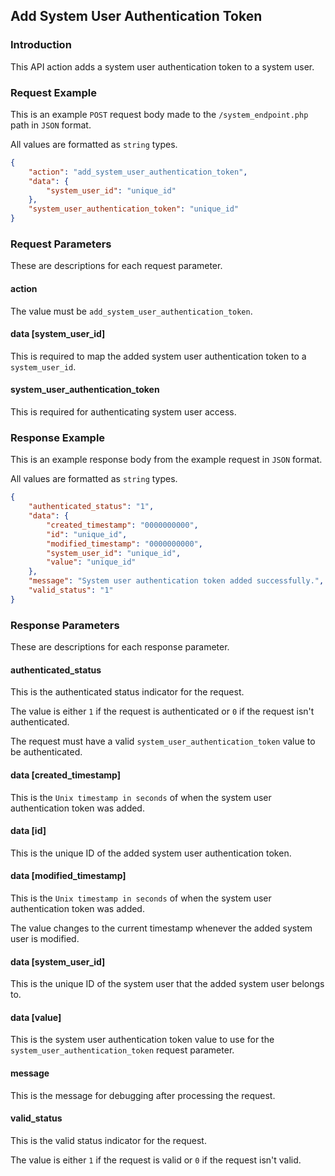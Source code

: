## Add System User Authentication Token

### Introduction

This API action adds a system user authentication token to a system user.

### Request Example

This is an example `POST` request body made to the `/system_endpoint.php` path in `JSON` format.

All values are formatted as `string` types.

```json
{
    "action": "add_system_user_authentication_token",
    "data": {
        "system_user_id": "unique_id"
    },
    "system_user_authentication_token": "unique_id"
}
```

### Request Parameters

These are descriptions for each request parameter.

#### action

The value must be `add_system_user_authentication_token`.

#### data [system_user_id]

This is required to map the added system user authentication token to a `system_user_id`.

#### system_user_authentication_token

This is required for authenticating system user access.

### Response Example

This is an example response body from the example request in `JSON` format.

All values are formatted as `string` types.

```json
{
    "authenticated_status": "1",
    "data": {
        "created_timestamp": "0000000000",
        "id": "unique_id",
        "modified_timestamp": "0000000000",
        "system_user_id": "unique_id",
        "value": "unique_id"
    },
    "message": "System user authentication token added successfully.",
    "valid_status": "1"
}
```

### Response Parameters

These are descriptions for each response parameter.

#### authenticated_status

This is the authenticated status indicator for the request.

The value is either `1` if the request is authenticated or `0` if the request isn't authenticated.

The request must have a valid `system_user_authentication_token` value to be authenticated.

#### data [created_timestamp]

This is the `Unix timestamp in seconds` of when the system user authentication token was added.

#### data [id]

This is the unique ID of the added system user authentication token.

#### data [modified_timestamp]

This is the `Unix timestamp in seconds` of when the system user authentication token was added.

The value changes to the current timestamp whenever the added system user is modified.

#### data [system_user_id]

This is the unique ID of the system user that the added system user belongs to.

#### data [value]

This is the system user authentication token value to use for the `system_user_authentication_token` request parameter.

#### message

This is the message for debugging after processing the request.

#### valid_status

This is the valid status indicator for the request.

The value is either `1` if the request is valid or `0` if the request isn't valid.
